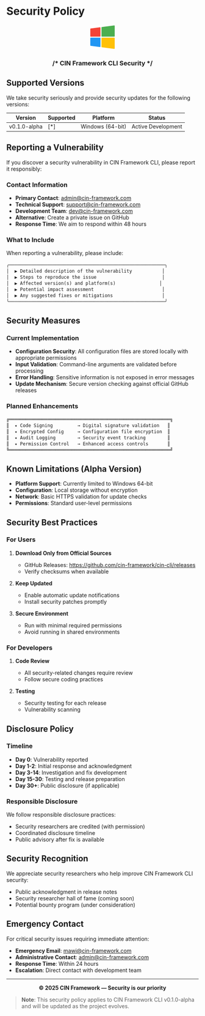 # Security Policy

<div align="center">
  <img src="assets/png/windows.png" alt="Windows" width="64">
  <h3>/* CIN Framework CLI Security */</h3>
</div>

## Supported Versions

We take security seriously and provide security updates for the following versions:

| Version | Supported | Platform | Status |
| ------- | --------- | -------- | ------ |
| v0.1.0-alpha | [*] | Windows (64-bit) | Active Development |

## Reporting a Vulnerability

If you discover a security vulnerability in CIN Framework CLI, please report it responsibly:

### Contact Information

- **Primary Contact**: [admin@cin-framework.com](mailto:admin@cin-framework.com)
- **Technical Support**: [support@cin-framework.com](mailto:support@cin-framework.com)
- **Development Team**: [dev@cin-framework.com](mailto:dev@cin-framework.com)
- **Alternative**: Create a private issue on GitHub
- **Response Time**: We aim to respond within 48 hours

### What to Include

When reporting a vulnerability, please include:

```
╭─────────────────────────────────────────────────────────╮
│  ▶ Detailed description of the vulnerability           │
│  ▶ Steps to reproduce the issue                        │
│  ▶ Affected version(s) and platform(s)                │
│  ▶ Potential impact assessment                         │
│  ▶ Any suggested fixes or mitigations                  │
╰─────────────────────────────────────────────────────────╯
```

## Security Measures

### Current Implementation

- **Configuration Security**: All configuration files are stored locally with appropriate permissions
- **Input Validation**: Command-line arguments are validated before processing
- **Error Handling**: Sensitive information is not exposed in error messages
- **Update Mechanism**: Secure version checking against official GitHub releases

### Planned Enhancements

```
╔═══════════════════════════════════════════════════════════╗
║  ✦ Code Signing         → Digital signature validation   ║
║  ✦ Encrypted Config     → Configuration file encryption  ║
║  ✦ Audit Logging        → Security event tracking        ║
║  ✦ Permission Control   → Enhanced access controls       ║
╚═══════════════════════════════════════════════════════════╝
```

## Known Limitations (Alpha Version)

- **Platform Support**: Currently limited to Windows 64-bit
- **Configuration**: Local storage without encryption
- **Network**: Basic HTTPS validation for update checks
- **Permissions**: Standard user-level permissions

## Security Best Practices

### For Users

1. **Download Only from Official Sources**
   - GitHub Releases: https://github.com/cin-framework/cin-cli/releases
   - Verify checksums when available

2. **Keep Updated**
   - Enable automatic update notifications
   - Install security patches promptly

3. **Secure Environment**
   - Run with minimal required permissions
   - Avoid running in shared environments

### For Developers

1. **Code Review**
   - All security-related changes require review
   - Follow secure coding practices

2. **Testing**
   - Security testing for each release
   - Vulnerability scanning

## Disclosure Policy

### Timeline

- **Day 0**: Vulnerability reported
- **Day 1-2**: Initial response and acknowledgment
- **Day 3-14**: Investigation and fix development
- **Day 15-30**: Testing and release preparation
- **Day 30+**: Public disclosure (if applicable)

### Responsible Disclosure

We follow responsible disclosure practices:

- Security researchers are credited (with permission)
- Coordinated disclosure timeline
- Public advisory after fix is available

## Security Recognition

We appreciate security researchers who help improve CIN Framework CLI security:

- Public acknowledgment in release notes
- Security researcher hall of fame (coming soon)
- Potential bounty program (under consideration)

## Emergency Contact

For critical security issues requiring immediate attention:

- **Emergency Email**: [mawi@cin-framework.com](mailto:mawi@cin-framework.com)
- **Administrative Contact**: [admin@cin-framework.com](mailto:admin@cin-framework.com)
- **Response Time**: Within 24 hours
- **Escalation**: Direct contact with development team

---

<div align="center">
  <strong>© 2025 CIN Framework — Security is our priority</strong>
</div>

> **Note**: This security policy applies to CIN Framework CLI v0.1.0-alpha and will be updated as the project evolves.